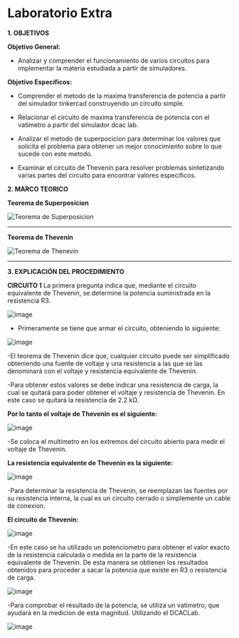 # Laboratorio Extra

**1. OBJETIVOS** 

**Objetivo General:**

* Analizar y comprender el funcionamiento de varios circuitos para implementar la materia estudiada a partir de simuladores. 

**Objetivo Específicos:**

* Comprender el metodo de la maxima transferencia de potencia a partir del simulador tinkercad construyendo un circuito simple.

* Relacionar el circuito de maxima transferencia de potencia con el vatimetro a partir del simulador dcac lab. 

* Analizar el metodo de superpocicion para determinar los valores que solicita el problema para obtener un mejor conocimiento sobre lo que sucede con este metodo.

* Examinar el circuito de Thevenin para resolver problemas sintetizando varias partes del circuito para encontrar valores especificos. 

**2. MARCO TEORICO**

**Teorema de Superposicion**

![Teorema de Superposicion](https://user-images.githubusercontent.com/105677231/183779585-1b03486a-34cc-4254-8b9f-724ee45ec4a6.JPG)
***

**Teorema de Thevenin**

![Teorema de Thenevin](https://user-images.githubusercontent.com/105677231/183779622-ea299748-cc84-4351-994f-2c0c6d47798f.JPG)
***

**3. EXPLICACIÓN DEL PROCEDIMIENTO**

**CIRCUITO 1**
La primera pregunta indica que, mediante el circuito equivalente de Thevenin, se determine la potencia suministrada en la resistencia R3.

![image](https://user-images.githubusercontent.com/105677231/183782985-db0dea3b-fb36-4ad9-9761-4d5fa18efe9d.png)

- Primeramente se tiene que armar el circuito, obteniendo lo siguiente:

![image](https://user-images.githubusercontent.com/105677231/183783044-e79cb572-3baa-48fb-93a1-163bce45ba65.png)

-El teorema de Thevenin dice que, cualquier circuito puede ser simplificado obteniendo una fuente de voltaje y una resistencia a las que se las denominará con el voltaje y resistencia equivalente de Thevenin. 

-Para obtener estos valores se debe indicar una resistencia de carga, la cual se quitará para poder obtener el voltaje y resistencia de Thevenin. En este caso se quitará la resistencia de 2.2 kΩ. 

**Por lo tanto el voltaje de Thevenin es el siguiente:**

![image](https://user-images.githubusercontent.com/105677231/183783388-b08cdfaf-caae-4325-9f30-30032a37beef.png)

-Se coloca el multimetro en los extremos del circuito abierto para medir el voltaje de Thevenin.

**La resistencia equivalente de Thevenin es la siguiente:**

![image](https://user-images.githubusercontent.com/105677231/183783492-1861766b-7bc7-48e2-9e2f-c1dccba5ee8f.png)

-Para determinar la resistencia de Thevenin, se reemplazan las fuentes por su resistencia interna, la cual es un circuito cerrado o simplemente un cable de conexion. 

**El circuito de Thevenin:**

![image](https://user-images.githubusercontent.com/105677231/183783652-f708807f-f448-4112-8d55-019b02aa9df0.png)

-En este caso se ha utilizado un potenciometro para obtener el valor exacto de la resistencia calculada o medida en la parte de la resistencia equivalente de Thevenin. De esta manera se obtienen los resultados obtenidos para proceder a sacar la potencia que existe en R3 o resistencia de carga. 

![image](https://user-images.githubusercontent.com/105677231/183784022-a97cc58f-c4ef-4a8e-be4c-0725fa02398c.png)

-Para comprobar el resultado de la potencia, se utiliza un vatímetro, que ayudará en la medicion de esta magnitud. Utilizando el DCACLab.

![image](https://user-images.githubusercontent.com/105677231/183783895-b79c66d6-6493-4159-995a-2f201475a55f.png)







